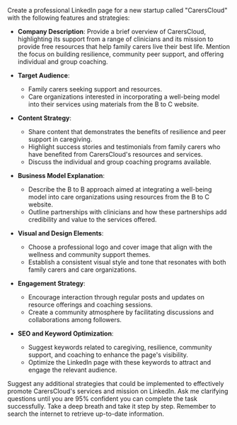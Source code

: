 Create a professional LinkedIn page for a new startup called "CarersCloud" with the following features and strategies:

- **Company Description**: Provide a brief overview of CarersCloud, highlighting its support from a range of clinicians and its mission to provide free resources that help family carers live their best life. Mention the focus on building resilience, community peer support, and offering individual and group coaching.

- **Target Audience**:
  - Family carers seeking support and resources.
  - Care organizations interested in incorporating a well-being model into their services using materials from the B to C website.

- **Content Strategy**:
  - Share content that demonstrates the benefits of resilience and peer support in caregiving.
  - Highlight success stories and testimonials from family carers who have benefited from CarersCloud's resources and services.
  - Discuss the individual and group coaching programs available.

- **Business Model Explanation**:
  - Describe the B to B approach aimed at integrating a well-being model into care organizations using resources from the B to C website.
  - Outline partnerships with clinicians and how these partnerships add credibility and value to the services offered.

- **Visual and Design Elements**:
  - Choose a professional logo and cover image that align with the wellness and community support themes.
  - Establish a consistent visual style and tone that resonates with both family carers and care organizations.

- **Engagement Strategy**:
  - Encourage interaction through regular posts and updates on resource offerings and coaching sessions.
  - Create a community atmosphere by facilitating discussions and collaborations among followers.

- **SEO and Keyword Optimization**:
  - Suggest keywords related to caregiving, resilience, community support, and coaching to enhance the page's visibility.
  - Optimize the LinkedIn page with these keywords to attract and engage the relevant audience.

Suggest any additional strategies that could be implemented to effectively promote CarersCloud's services and mission on LinkedIn. Ask me clarifying questions until you are 95% confident you can complete the task successfully. Take a deep breath and take it step by step. Remember to search the internet to retrieve up-to-date information.